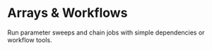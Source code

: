 # Arrays & Workflows

Run parameter sweeps and chain jobs with simple dependencies or workflow tools.
